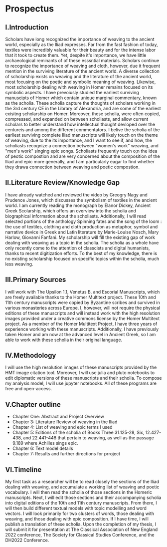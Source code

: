 # Prospectus
## I.Introduction
Scholars have long recognized the importance of weaving to the ancient world, especially as the Iliad expresses. Far from the fast fashion of today, textiles were incredibly valuable for their beauty and for the intense labor that it took to create them. Yet, despite it's importance, we have little archaeological reminants of of these esssntial materials. Scholars continue to recognize the importance of weaving and cloth, however, due it frequent mention in the surviving literature of the ancient world. A diverse collection of scholarship exists on weaving and the literature of the ancient world, most focusing on the poetic and symbolic meaning of weaving. Likewise, most scholarship dealing with weaving in Homer remains focused on its symbolic aspects. I have prevoiusly studied the earliest surviving manuscipts of Homer which contain unique marginal commentary, known as the scholia. These scholia capture the thoughts of scholars working in the 3rd century CE in the Library of Alexandria, and are some of the earliest exisitng scholarship on Homer. Moreover, these scholia, were often copied, compressed, and expanded on between scholiasts, and allow current scholars to better understand how intellectual thought devloped over the centureis and among the different commentators. 
I belive the scholia of the earliest surviving complete Iliad manuscripts will likely touch on the theme of weaving, due to the its importance, and I want to see if, and how, the scholiasts recognize a connection between "women's work" weaving, and "men's work" singing epic songs. Scholiasts frequently touch o;n the idea of peotic compostion and are very concerned about the composition of the Iliad and epic more generally, and I am particularly eagar to find whether they drawa connection between weaving and poetic compostion.
## II.Literature Review/Knowledge Gap
I have already watched and reviewed the video by Greogry Nagy and Prudence Jones, which discusses the symbolism of textiles in the ancient world.
I am currently reading the monograph by Elanor Dickey, Ancient Greek Scolarship, which offers an overview into the scholia and biographical information about the scholiasts.
Additionally, I will read selected portions of the anthology Spinning fates and the song of the loom : the use of textiles, clothing and cloth production as metaphor, symbol and narrative device in Greek and Latin literature by Marie-Louise Nosch, Mary Harlow, Giovanni Fanfani.
My scholarship will fill the existing gap of work dealing with weaving as a topic in the scholia. The scholia as a whole have only recently come to the attention of classcists and digital humanists, thanks to recent digitization efforts. To the best of my knowledge, there is no existing scholarship focused on specific topics within the scholia, much less weaving.
## III.Primary Sources
I will work with The Upsilon 1.1, Venetus B, and Escorial Manuscripts, which are freely available thanks to the Homer Multitext project. These 10th and 11th century manuscripts were copied by Byzantine scribes and survived in various monasteries across Europe. I, however, will not require the physical editions of these manuscripts and will instead work with the high resolution images provided under a creative commons license by the Homer Multitext project. As a member of the Homer Multitext Project, I have three years of experience working with these manuscripts. Additionally, I have previously taken Homer and am now at the advanced level in Ancient Greek, so I am able to work with these scholia in their original language.
## IV.Methodology
I will use the high resolution images of these manuscripts provided by the HMT image citation tool. Moreover, I will use julia and pluto notebooks to edit diplomatic versions of these manuscripts and their scholia. To compose my analysis model, I will use jupyter notebooks. All of these programs are free and open-access.
## V.Chapter outline
* Chapter One: Abstract and Project Overview
* Chapter 3: Literature Review of weaving in the Iliad
* Chapter 4: List of weaving and epic terms I used
* Chapter 5: Editions of the scholia of Books Three 31.125-28, Six, 12.427-438, and 22.441-448 that pertain to weaving, as well as the passage 9.189 where Achilles sings epic.
* Chapter 6: Text model details
* Chapter 7: Results and further directions for prroject
## VI.Timeline
My first task as a researcher will be to read closely the sections of the Iliad dealing with weaving, and accumulate a working list of weaving and poetic vocabulary. I will then read the scholia of those sections in the Homeric manuscripts.
Next, I will edit those sections and their accompanying scholia into digital editions of the 10th and 11th century manuscripts. From there, I will then build different textual models with topic modelling and word vectors.
I will look primarily for two clusters of words, those dealing with weaving, and those dealing with epic composition.
If I have time, I will publish a translation of these scholia. 
Upon the completion of my thesis, I will submit it for presentation at The Classical Association of New England 2022 conference, The Society for Classical Studies Conference, and the DH2022 Conference.
